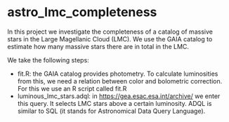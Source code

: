 # astro_lmc_completeness
In this project we investigate the completeness of a catalog of massive stars in the Large Magellanic Cloud (LMC). We use the GAIA catalog to estimate how many massive stars there are in total in the LMC.

We take the following steps:
- fit.R: the GAIA catalog provides photometry. To calculate luminosities from this, we need a relation between color and bolometric correction. For this we use an R script called fit.R
- luminous_lmc_stars.adql: in https://gea.esac.esa.int/archive/ we enter this query. It selects LMC stars above a certain luminosity. ADQL is similar to SQL (it stands for Astronomical Data Query Language). 
